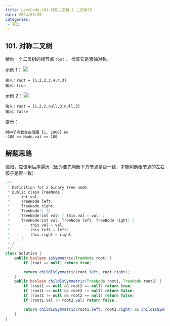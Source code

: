 ```yaml
---
title: LeetCode-101-对称二叉树 | 二叉树15
date: 2024/03/20
categories:
 - 算法
---
```

## 101. 对称二叉树
给你一个二叉树的根节点 `root` ， 检查它是否轴对称。

 
示例 1：
![](/image/2024032012.png)
```
输入：root = [1,2,2,3,4,4,3]
输出：true
```
示例 2：
![](/image/2024032013.png)
```
输入：root = [1,2,2,null,3,null,3]
输出：false
```

提示：
```
树中节点数目在范围 [1, 1000] 内
-100 <= Node.val <= 100
```

## 解题思路
递归，应该用后序遍历（因为要先判断下方节点是否一致，才能判断根节点的左右孩子是否一致）

```java
/**
 * Definition for a binary tree node.
 * public class TreeNode {
 *     int val;
 *     TreeNode left;
 *     TreeNode right;
 *     TreeNode() {}
 *     TreeNode(int val) { this.val = val; }
 *     TreeNode(int val, TreeNode left, TreeNode right) {
 *         this.val = val;
 *         this.left = left;
 *         this.right = right;
 *     }
 * }
 */
class Solution {
    public boolean isSymmetric(TreeNode root) {
        if (root == null) return true;

        return childIsSymmetric(root.left, root.right);
    }
    public boolean childIsSymmetric(TreeNode root1, TreeNode root2) {
        if (root1 == null && root2 == null) return true;
        if (root1 == null && root2 != null) return false;
        if (root1 != null && root2 == null) return false;
        if (root1.val != root2.val) return false;

        return childIsSymmetric(root1.left, root2.right) && childIsSymmetric(root1.right, root2.left);
    }
}
```